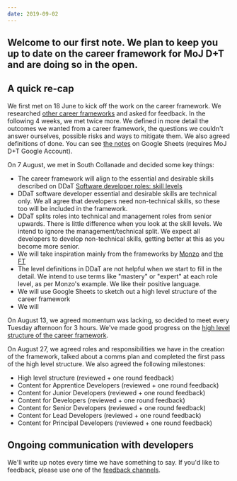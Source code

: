 ```yaml
---
date: 2019-09-02
---
```

Welcome to our first note. We plan to keep you up to date on the career framework for MoJ D+T and are doing so in the open.
---
## A quick re-cap
We first met on 18 June to kick off the work on the career framework. We researched [other career frameworks](https://github.com/ministryofjustice/engineering-career-path/issues/1) and asked for feedback.  In the following 4 weeks, we met twice more. We defined in more detail the outcomes we wanted from a career framework, the questions we couldn't answer ourselves, possible risks and ways to mitigate them. We also agreed definitions of done. You can see [the notes](https://docs.google.com/spreadsheets/d/1VujvGVn6nSzfUB76OcMClPK74WwTpVKeBAK8yMKlon4/edit#gid=0) on Google Sheets (requires MoJ D+T Google Account).

On 7 August, we met in South Collanade and decided some key things:

* The career framework will align to the essential and desirable skills described on DDaT [Software developer roles: skill levels](https://www.gov.uk/government/publications/software-developer-roles-skill-levels/software-developer-roles-skill-levels)
* DDaT software developer essential and desirable skills are technical only. We all agree that developers need non-technical skills, so these too will be included in the framework.
* DDaT splits roles into technical and management roles from senior upwards. There is little difference when you look at the skill levels. We intend to ignore the management/technical split. We expect all developers to develop non-technical skills, getting better at this as you become more senior.
* We will take inspiration mainly from the frameworks by [Monzo](https://progression.monzo.com/) and [the FT](https://engineering-progression.ft.com/)
* The level definitions in DDaT are not helpful when we start to fill in the detail. We intend to use terms like "mastery" or "expert" at each role level, as per Monzo's example. We like their positive language.
* We will use Google Sheets to sketch out a high level structure of the career framework
* We will 

On August 13, we agreed momentum was lacking, so decided to meet every Tuesday afternoon for 3 hours. We've made good progress on the [high level structure of the career framework](https://docs.google.com/spreadsheets/d/1VujvGVn6nSzfUB76OcMClPK74WwTpVKeBAK8yMKlon4/edit#gid=819921489).

On August 27, we agreed roles and responsibilities we have in the creation of the framework, talked about a comms plan and completed the first pass of the high level structure. We also agreed the following milestones:

* High level structure (reviewed + one round feedback)
* Content for Apprentice Developers (reviewed + one round feedback)
* Content for Junior Developers (reviewed + one round feedback)
* Content for Developers (reviewed + one round feedback)
* Content for Senior Developers (reviewed + one round feedback)
* Content for Lead Developers (reviewed + one round feedback)
* Content for Principal Developers (reviewed + one round feedback)

## Ongoing communication with developers
We'll write up notes every time we have something to say. If you'd like to feedback, please use one of the [feedback channels](/#support). 
